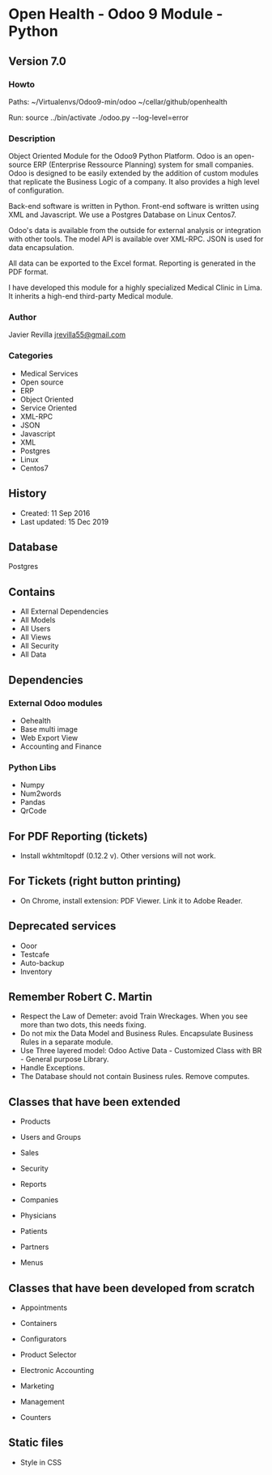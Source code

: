 # Open Health - Odoo 9 Module - Python 

## Version 7.0

### Howto 

Paths: 
~/Virtualenvs/Odoo9-min/odoo
~/cellar/github/openhealth

Run: 
source ../bin/activate 
./odoo.py --log-level=error



### Description
Object Oriented Module for the Odoo9 Python Platform. 
Odoo is an open-source ERP (Enterprise Ressource Planning) system for small companies. 
Odoo is designed to be easily extended by the addition of custom modules that replicate the Business Logic of a company. 
It also provides a high level of configuration. 

Back-end software is written in Python. Front-end software is written using XML and Javascript. We use a Postgres Database on Linux Centos7. 

Odoo's data is available from the outside for external analysis or integration with other tools. 
The model API is available over XML-RPC. JSON is used for data encapsulation. 

All data can be exported to the Excel format. 
Reporting is generated in the PDF format.


I have developed this module for a highly specialized Medical Clinic in Lima. 
It inherits a high-end third-party Medical module.


### Author
Javier Revilla 
jrevilla55@gmail.com


### Categories
- Medical Services
- Open source
- ERP
- Object Oriented
- Service Oriented
- XML-RPC
- JSON
- Javascript
- XML
- Postgres
- Linux 
- Centos7


## History
- Created: 11 Sep 2016
- Last updated: 15 Dec 2019

## Database
Postgres

## Contains
- All External Dependencies
- All Models
- All Users
- All Views
- All Security
- All Data


## Dependencies 

### External Odoo modules
- Oehealth
- Base multi image
- Web Export View 
- Accounting and Finance


### Python Libs
- Numpy
- Num2words
- Pandas
- QrCode


## For PDF Reporting (tickets)
- Install wkhtmltopdf (0.12.2 v). Other versions will not work.


## For Tickets (right button printing)
- On Chrome, install extension: PDF Viewer. Link it to Adobe Reader. 


## Deprecated services
- Ooor
- Testcafe
- Auto-backup
- Inventory


## Remember Robert C. Martin
- Respect the Law of Demeter: avoid Train Wreckages. When you see more than two dots, this needs fixing.
- Do not mix the Data Model and Business Rules. Encapsulate Business Rules in a separate module. 
- Use Three layered model: Odoo Active Data - Customized Class with BR - General purpose Library.
- Handle Exceptions.
- The Database should not contain Business rules. Remove computes.




## Classes that have been extended

- Products 

- Users and Groups

- Sales

- Security 

- Reports

- Companies 

- Physicians 

- Patients 

- Partners

- Menus 



## Classes that have been developed from scratch

- Appointments

- Containers 

- Configurators

- Product Selector

- Electronic Accounting 

- Marketing 

- Management 

- Counters 


## Static files
- Style in CSS 






